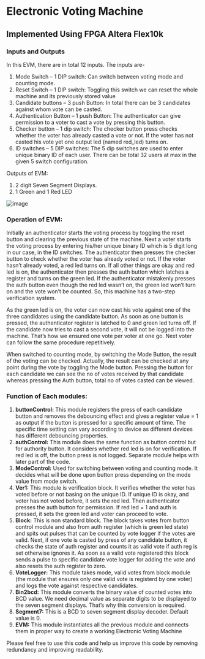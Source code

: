 # Electronic Voting Machine
## Implemented Using FPGA Altera Flex10k

### Inputs and Outputs
In this EVM, there are in total 12 inputs. The inputs are- 
1.	Mode Switch – 1 DIP switch:
Can switch between voting mode and counting mode.
2.	Reset Switch – 1 DIP switch:
Toggling this switch we can reset the whole machine and its previously stored value
3.	Candidate buttons – 3 push Button:
In total there can be 3 candidates against whom vote can be casted.
4.	Authentication Button – 1 push Button: 
The authenticator can give permission to a voter to cast a vote by pressing this button.
5.	Checker button – 1 dip switch:
The checker button press checks whether the voter has already casted a vote or not. If the voter has not casted his vote yet one output led (named red_led) turns on.
6.	ID switches – 5 DIP switches:
The 5 dip switches are used to enter unique binary ID of each user. There can be total 32 users at max in the given 5 switch configuration.

Outputs of EVM:
1.	2 digit Seven Segment Displays.
2.	1 Green and 1 Red LED

![image](https://github.com/rafidhassan1884/EVM/assets/68016200/79f52f57-4388-45fb-ae2c-29561a1b2dcb)

### Operation of EVM:
Initially an authenticator starts the voting process by toggling the reset button and clearing the previous state of the machine. Next a voter starts the voting process by entering his/her unique binary ID which is 5 digit long in our case, in the ID switches. The authenticator then presses the checker button to check whether the voter has already voted or not. If the voter hasn’t already voted, a red led turns on. If all other things are okay and red led is on, the authenticator then presses the auth button which latches a register and turns on the green led. If the authenticator mistakenly presses the auth button even though the red led wasn’t on, the green led won’t turn on and the vote won’t be counted. So, this machine has a two-step verification system. 

As the green led is on, the voter can now cast his vote against one of the three candidates using the candidate button. As soon as one button is pressed, the authenticator register is latched to 0 and green led turns off. If the candidate now tries to cast a second vote, it will not be logged into the machine. That’s how we ensured one vote per voter at one go. Next voter can follow the same procedure repetitively.

When switched to counting mode, by switching the Mode Button, the result of the voting can be checked. Actually, the result can be checked at any point during the vote by toggling the Mode button. Pressing the button for each candidate we can see the no of votes received by that candidate whereas pressing the Auth button, total no of votes casted can be viewed.

### Function of Each modules:
1.	**buttonControl:**
This module registers the press of each candidate button and removes the debouncing effect and gives a register value = 1 as output if the button is pressed for a specific amount of time. The specific time setting can vary according to device as different devices has different debouncing properties.
2.	**authControl:**
This module does the same function as button control but for authority button. It considers whether red led is on for verification. If red led is off, the button press is not logged.  Separate module helps with later part of the code. 
3.	**ModeControl:**
Used for switching between voting and counting mode. It decides what will be done upon button press depending on the mode value from mode switch. 
4.	**Ver1:**
This module is verification block. It verifies whether the voter has voted before or not basing on the unique ID. If unique ID is okay, and voter has not voted before, it sets the red led. Then authenticator presses the auth button for permission. If red led = 1 and auth is pressed, it sets the green led and voter can proceed to vote.
5.	**Block:**
This is non standard block. The block takes votes from button control module and also from auth register (which is green led state) and spits out pulses that can be counted by vote logger if the votes are valid. Next, if one vote is casted by press of any candidate button, it checks the state of auth register and counts it as valid vote if auth reg is set otherwise ignores it. As soon as a valid vote registered this block sends a pulse to specific candidate vote logger for adding the vote and also resets the auth register to zero. 
6.	**VoteLogger:**
This module takes mode, valid votes from block module (the module that ensures only one valid vote is registerd by one voter) and logs the vote against respective candidates. 
7.	**Bin2bcd:**
This module converts the binary value of counted votes into BCD value. We need decimal value as separate digits to be displayed to the seven segment displays. That’s why this conversion is required.
8.	**Segment7:**
This is a BCD to seven segment display decoder. Default value is 0.
9.	**EVM:**
This module instantiates all the previous module and connects them in proper way to create a working Electronic Voting Machine

Please feel free to use this code and
help us improve this code by removing redundancy and improving readability.

